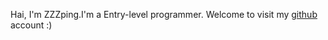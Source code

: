 Hai, I'm ZZZping.I'm a Entry-level programmer. Welcome to visit my [github][github-docs] account :)

 [github-docs]: https://github.com/ZZZping